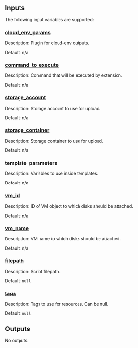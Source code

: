 ## Inputs

The following input variables are supported:

### <a name="input_cloud_env_params"></a> [cloud\_env\_params](#input\_cloud\_env\_params)

Description: Plugin for cloud-env outputs.

Default: n/a

### <a name="input_command_to_execute"></a> [command\_to\_execute](#input\_command\_to\_execute)

Description: Command that will be executed by extension.

Default: n/a

### <a name="input_storage_account"></a> [storage\_account](#input\_storage\_account)

Description: Storage account to use for upload.

Default: n/a

### <a name="input_storage_container"></a> [storage\_container](#input\_storage\_container)

Description: Storage container to use for upload.

Default: n/a

### <a name="input_template_parameters"></a> [template\_parameters](#input\_template\_parameters)

Description: Variables to use inside templates.

Default: n/a

### <a name="input_vm_id"></a> [vm\_id](#input\_vm\_id)

Description: ID of VM object to which disks should be attached.

Default: n/a

### <a name="input_vm_name"></a> [vm\_name](#input\_vm\_name)

Description: VM name to which disks should be attached.

Default: n/a

### <a name="input_filepath"></a> [filepath](#input\_filepath)

Description: Script filepath.

Default: `null`

### <a name="input_tags"></a> [tags](#input\_tags)

Description: Tags to use for resources. Can be null.

Default: `null`

## Outputs

No outputs.
